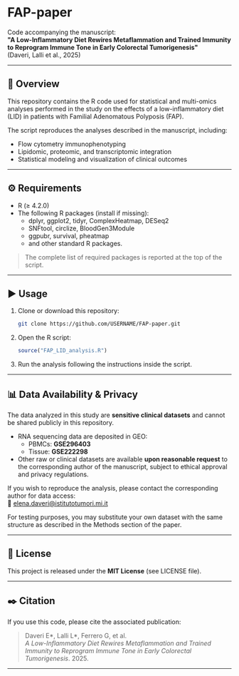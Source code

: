 # FAP-paper

Code accompanying the manuscript:  
**"A Low-Inflammatory Diet Rewires Metaflammation and Trained Immunity to Reprogram Immune Tone in Early Colorectal Tumorigenesis"**  
(Daveri, Lalli et al., 2025)

---

## 📌 Overview
This repository contains the R code used for statistical and multi-omics analyses performed in the study on the effects of a low-inflammatory diet (LID) in patients with Familial Adenomatous Polyposis (FAP).

The script reproduces the analyses described in the manuscript, including:
- Flow cytometry immunophenotyping  
- Lipidomic, proteomic, and transcriptomic integration  
- Statistical modeling and visualization of clinical outcomes

---

## ⚙️ Requirements
- R (≥ 4.2.0)  
- The following R packages (install if missing):  
  - dplyr, ggplot2, tidyr, ComplexHeatmap, DESeq2  
  - SNFtool, circlize, BloodGen3Module  
  - ggpubr, survival, pheatmap  
  - and other standard R packages.

> The complete list of required packages is reported at the top of the script.

---

## ▶️ Usage
1. Clone or download this repository:
   ```bash
   git clone https://github.com/USERNAME/FAP-paper.git
   ```
2. Open the R script:
   ```r
   source("FAP_LID_analysis.R")
   ```
3. Run the analysis following the instructions inside the script.

---

## 📊 Data Availability & Privacy
The data analyzed in this study are **sensitive clinical datasets** and cannot be shared publicly in this repository.

- RNA sequencing data are deposited in GEO:  
  - PBMCs: **GSE296403**  
  - Tissue: **GSE222298**  
- Other raw or clinical datasets are available **upon reasonable request** to the corresponding author of the manuscript, subject to ethical approval and privacy regulations.

If you wish to reproduce the analysis, please contact the corresponding author for data access:  
📧 elena.daveri@istitutotumori.mi.it

For testing purposes, you may substitute your own dataset with the same structure as described in the Methods section of the paper.

---

## 📜 License
This project is released under the **MIT License** (see LICENSE file).

---

## ✒️ Citation
If you use this code, please cite the associated publication:

> Daveri E*, Lalli L*, Ferrero G, et al.  
> *A Low-Inflammatory Diet Rewires Metaflammation and Trained Immunity to Reprogram Immune Tone in Early Colorectal Tumorigenesis*. 2025.

---
